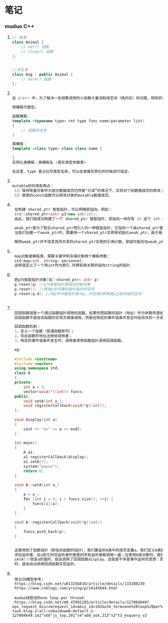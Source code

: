 # 笔记

### muduo C++
1. ```c++
   // 基类
   class Animal {
       // eat() 函数
       // sleep() 函数
   };
   
   
   //派生类
   class Dog : public Animal {
       // bark() 函数
   };
   ```

2.  ```c++

    在 c/c++ 中，为了解决一些频繁调用的小函数大量消耗栈空间（栈内存）的问题，特别的引入了 inline 修饰符，表示为内联函数。

    用模板代替宏。

    函数模板：
    template <typename type> ret-type func-name(parameter list)
    {
        // 函数的主体
    }   

    类模板：
    template <class type> class class-name {

    }
    实例化类模板：类模板名 <真实类型参数表>
    
    在这里，type 是占位符类型名称，可以在类被实例化的时候进行指定。

    ```

3.  ```c++

    mutable的作用有两点：
    （1）保持常量对象中大部分数据成员仍然是“只读”的情况下，实现对个别数据成员的修改；
    （2）使类的const函数可以修改对象的mutable数据成员。
    
    ```

4. ```c++

    在构建 shared_ptr 智能指针，可以明确其指向。例如：
    std::shared_ptr<int> p3(new int(10));
    由此，我们就成功构建了一个 shared_ptr 智能指针，其指向一块存有 10 这个 int 类型数据的堆内存空间。

    weak_ptr是为了配合shared_ptr而引入的一种智能指针，它指向一个由shared_ptr管理的对象而不影响所指对象的生命周期，也就是将一个weak_ptr绑定到一个shared_ptr不会改变shared_ptr的引用计数。不论是否有weak_ptr指向，一旦最后一个指向对象的shared_ptr被销毁，对象就会被释放。
    当我们创建一个weak_ptr时，需要用一个shared_ptr实例来初始化weak_ptr，由于是弱共享，weak_ptr的创建并不会影响shared_ptr的引用计数值。

    既然weak_ptr并不改变其所共享的shared_ptr实例的引用计数，那就可能存在weak_ptr指向的对象被释放掉这种情况。这时，我们就不能使用weak_ptr直接访问对象。那么我们如何判断weak_ptr指向对象是否存在呢？C++中提供了lock函数来实现该功能。如果对象存在，lock()函数返回一个指向共享对象的shared_ptr，否则返回一个空shared_ptr。

    ```
5. ```c++

    map对象是模板类，需要关键字和存储对象两个模板参数：
    std:map<int, string> personnel;
    这样就定义了一个用int作为索引,并拥有相关联的指向string的指针.

    ```

6. ```c++

    若p为智能指针对象(如：shared_ptr< int> p)
    p.reset(q) //q为智能指针要指向的新对象
    p.reset(); //释放p中内置的指针指向的空间
    p.reset(q.d); //将p中内置指针换为q，并且用d来释放p之前所指的空间
    
    ```

7. ```c++

    回调函数就是一个通过函数指针调用的函数。如果你把函数的指针（地址）作为参数传递给另一个函数，当这个指针被用来调用其所指向的函数时，我们就说这是回调函数。
    回调函数不是由该函数的实现方直接调用，而是在特定的事件或条件发生时由另外的一方调用的，用于对该事件或条件进行响应。 

    回调函数机制： 
    1、定义一个函数（普通函数即可）； 
    2、将此函数的地址注册给调用者； 
    3、特定的事件或条件发生时，调用者使用函数指针调用回调函数。 

    eg:
    
    #include <iostream>
    #include <vector>
    using namespace std;
    class A 
    {
    private:
        int a = 5;
        vector<void(*)(int)> funcs;
    public:
        void setA(int a_);
        void registerCallback(void(*p)(int));
    };
    
    void display(int a) 
    {
        cout << "a=" << a << endl;
    }
    
    int main()
    {
        A a1;
        a1.registerCallback(display);
        a1.setA(7);
        system("pause");
        return 0;
    }
    
    void A::setA(int a_)
    {
        a = a_;
        for (int i = 0; i < funcs.size(); ++i) {
            funcs[i](a);
        }
    }
    
    void A::registerCallback(void(*p)(int))
    {
        funcs.push_back(p);
    }
    

    这里用到了函数指针（即指向函数的指针），我们要监听A类中的成员变量a，我们定义A类的时候就增加一个将来要监听a变量的函数指针列表，并增加一个registerCallback函数用于将来
    添加监听者，在a变化时将监听者列表里的所有监听者都调用一遍；在使用A类对象时，我们只要把一个返回类型、参数列表（签名）符合的函数添加为回调函数即可，如上面当我们运行a1.
    setA(7)改变a的值时，就会调用了回调函数display，这就差不多是事件监听的思想：首先订阅事件（如这里的把display函数注册为回调函数），然后当事件（这里是a的值变化了）发生
    时，就会自动调用回调函数实现监听。

    ```

8. ```

    常见IO模型参考:
    https://blog.csdn.net/u013256816/article/details/115388239
    https://www.cnblogs.com/yrxing/p/14143644.html

    muduo线程池的one loop per thread:
    https://blog.csdn.net/m0_47891203/article/details/127084649?ops_request_misc=&request_id=&biz_id=102&utm_term=one%20loop%20per%20thread%E6%A8%A1%E5%9E%8B&utm_medium=distribute.pc_search_result.none-task-blog-2~all~sobaiduweb~default-2-127084649.142^v68^js_top,201^v4^add_ask,213^v2^t3_esquery_v2

    ```